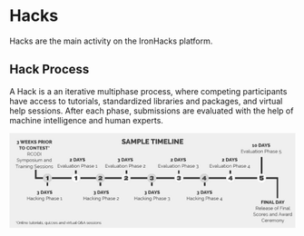# Hacks

Hacks are the main activity on the IronHacks platform.


## Hack Process

A Hack is a an iterative multiphase process, where competing participants have access to tutorials, standardized libraries and packages, and virtual help sessions. After each phase, submissions are evaluated with the help of machine intelligence and human experts.

![](./img/ironhacks-process.jpg)
